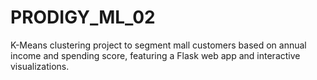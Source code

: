 # PRODIGY_ML_02
K-Means clustering project to segment mall customers based on annual income and spending score, featuring a Flask web app and interactive visualizations.
